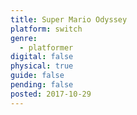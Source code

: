 ```yaml
---
title: Super Mario Odyssey
platform: switch
genre:
  - platformer
digital: false
physical: true
guide: false
pending: false
posted: 2017-10-29
---
```

